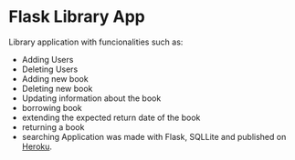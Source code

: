 # Flask Library App
Library application with funcionalities such as:
- Adding Users
- Deleting Users
- Adding new book
- Deleting new book
- Updating information about the book
- borrowing book
- extending the expected return date of the book
- returning a book
- searching
Application was made with Flask, SQLLite and published on [Heroku](https://myfirstflaskapp-4b422bc84196.herokuapp.com).
